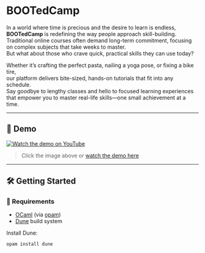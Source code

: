 # BOOTedCamp

In a world where time is precious and the desire to learn is endless,  
**BOOTedCamp** is redefining the way people approach skill-building.  
Traditional online courses often demand long-term commitment, focusing on complex subjects that take weeks to master.  
But what about those who crave quick, practical skills they can use today?

Whether it’s crafting the perfect pasta, nailing a yoga pose, or fixing a bike tire,  
our platform delivers bite-sized, hands-on tutorials that fit into any schedule.  
Say goodbye to lengthy classes and hello to focused learning experiences that empower you to master real-life skills—one small achievement at a time.

---

## 🎥 Demo

[![Watch the demo on YouTube](https://img.youtube.com/vi/IWzOTUvt2xI/0.jpg)](https://youtu.be/IWzOTUvt2xI)

> Click the image above or [watch the demo here](https://youtu.be/IWzOTUvt2xI)

---

## 🛠 Getting Started

### 🔧 Requirements
- [OCaml](https://ocaml.org/) (via [opam](https://opam.ocaml.org/))
- [Dune](https://dune.build/) build system

Install Dune:
```bash
opam install dune
